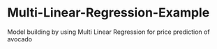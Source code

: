 # Multi-Linear-Regression-Example
Model building by using Multi Linear Regression for price prediction of avocado
